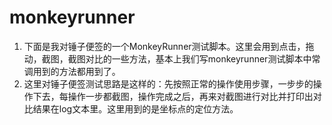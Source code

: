 # monkeyrunner
1. 下面是我对锤子便签的一个MonkeyRunner测试脚本。这里会用到点击，拖动，截图，截图对比的一些方法，基本上我们写monkeyrunner测试脚本中常调用到的方法都用到了。
2. 这里对锤子便签测试思路是这样的：先按照正常的操作使用步骤，一步步的操作下去，每操作一步都截图，操作完成之后，再来对截图进行对比并打印出对比结果在log文本里。这里用到的是坐标点的定位方法。
